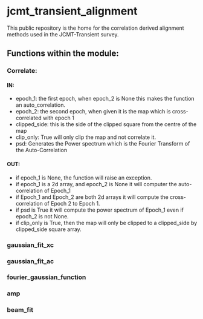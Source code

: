 # jcmt_transient_alignment
This public repository is the home for the correlation derived alignment methods used in the JCMT-Transient survey. 

## Functions within the module:

### Correlate:
#### IN:
    
  * epoch_1: the first epoch, when epoch_2 is None this makes the function an auto_correlation.
  * epoch_2: the second epoch, when given it is the map which is cross-correlated with epoch 1
  * clipped_side: this is the side of the clipped square from the centre of the map
  * clip_only: True will only clip the map and not correlate it.
  * psd: Generates the Power spectrum which is the Fourier Transform of the Auto-Correlation
  
#### OUT:

  * if epoch_1 is None, the function will raise an exception.
  * if epoch_1 is a 2d array, and epoch_2 is None it will computer the auto-correlation of Epoch_1
  * if Epoch_1 and Epoch_2 are both 2d arrays it will compute the cross-correlation of Epoch 2 to Epoch 1.
  * if psd is True it will compute the power spectrum of Epoch_1 even if epoch_2 is not None. 
  * if clip_only is True, then the map will only be clipped to a clipped_side by clipped_side square array.

### **gaussian_fit_xc**

### **gaussian_fit_ac**

### **fourier_gaussian_function**

### **amp**

### **beam_fit**

